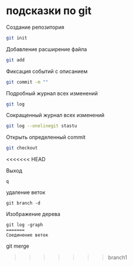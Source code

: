 # подсказки по git

Cоздание репозитория
```sh
git init 
```
Добавление расширение файла
```sh
git add
```
Фиксация событий c описанием
```sh
git commit -m ""
```
Подробный журнал всех изменений
```sh
git log
```
Сокращенный журнал всех изменений
```sh
git log --onelinegit stastu
```
Открыть определенный commit
```sh
git checkout 
```
<<<<<<< HEAD


Выход 
```
q

```

удаление веток 
```
git branch -d
```



Изображение дерева
```
git log -graph
=======
Соединение веток 
```
git merge

>>>>>>> branch1
